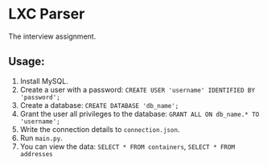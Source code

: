 # LXC Parser

The interview assignment.

## Usage:

1. Install MySQL.
2. Create a user with a password:
   `CREATE USER 'username' IDENTIFIED BY 'password';`
3. Create a database:
   `CREATE DATABASE 'db_name';`
4. Grant the user all privileges to the database:
   `GRANT ALL ON db_name.* TO 'username';`
5. Write the connection details to `connection.json`.
6. Run `main.py`.
7. You can view the data:
   `SELECT * FROM containers`, `SELECT * FROM addresses`